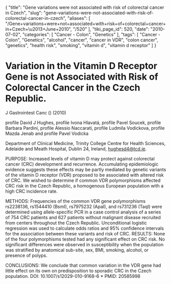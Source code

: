 {
    "title": "Gene variations were not associated with risk of colorectal cancer in Czech",
    "slug": "gene-variations-were-not-associated-with-risk-of-colorectal-cancer-in-czech",
    "aliases": [
        "/Gene+variations+were+not+associated+with+risk+of+colorectal+cancer+in+Czech+\u2013+June+2010",
        "/520"
    ],
    "tiki_page_id": 520,
    "date": "2010-07-02",
    "categories": [
        "Cancer - Colon",
        "Genetics"
    ],
    "tags": [
        "Cancer - Colon",
        "Genetics",
        "alcohol",
        "cancer",
        "cancer in VDR",
        "colon cancer",
        "genetics",
        "health risk",
        "smoking",
        "vitamin d",
        "vitamin d receptor"
    ]
}


# Variation in the Vitamin D Receptor Gene is not Associated with Risk of Colorectal Cancer in the Czech Republic.

J Gastrointest Canc ()  (2010)

profile David J Hughes, profile Ivona Hlavatá, profile Pavel Soucek, profile Barbara Pardini, profile Alessio Naccarati, profile Ludmila Vodickova, profile Mazda Jenab and profile Pavel Vodicka

Department of Clinical Medicine, Trinity College Centre for Health Sciences, Adelaide and Meath Hospital, Dublin 24, Ireland, hughesd4@tcd.ie.

PURPOSE: Increased levels of vitamin D may protect against colorectal cancer (CRC) development and recurrence. Accumulating epidemiologic evidence suggests these effects may be partly mediated by genetic variants of the vitamin D receptor (VDR) proposed to be associated with altered risk of CRC. We wished to determine if common VDR polymorphisms affected CRC risk in the Czech Republic, a homogenous European population with a high CRC incidence rate. 

METHODS: Frequencies of the common VDR gene polymorphisms rs2238136, rs1544410 (BsmI), rs7975232 (ApaI), and rs731236 (TaqI) were determined using allele-specific PCR in a case control analysis of a series of 754 CRC patients and 627 patients without malignant disease recruited from centers throughout the Czech Republic. Unconditional logistic regression was used to calculate odds ratios and 95% confidence intervals for the association between these variants and risk of CRC. RESULTS: None of the four polymorphisms tested had any significant effect on CRC risk. No significant differences were observed in susceptibility when the population was stratified by anatomical sub-site, sex, BMI, smoking, alcohol, or presence of polyps. 

CONCLUSIONS: We conclude that common variation in the VDR gene had little effect on its own on predisposition to sporadic CRC in the Czech population. DOI: 10.1007/s12029-010-9168-6 * PMID: 20585998